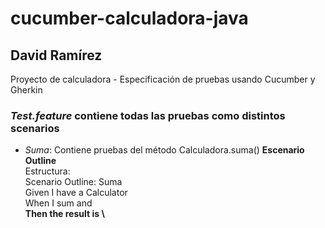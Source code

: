 # cucumber-calculadora-java
## David Ramírez
Proyecto de calculadora - Especificación de pruebas usando Cucumber y Gherkin

### *Test.feature* contiene todas las pruebas como distintos scenarios

- *Suma*: Contiene pruebas del método Calculadora.suma() **Escenario Outline**\
Estructura:\
   Scenario Outline: Suma\
   Given I have a Calculator\
   When I sum <a> and <b>\
   Then the result is <value>\